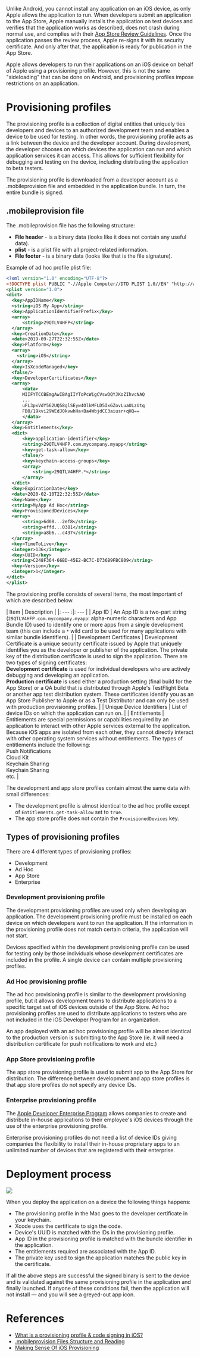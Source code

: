 Unlike Android, you cannot install any application on an iOS device, as only Apple allows the application to run. When developers submit an application to the App Store, Apple manually installs the application on test devices and verifies that the application works as described, does not crash during normal use, and complies with their [App Store Review Guidelines](https://developer.apple.com/app-store/review/guidelines/). Once the application passes the review process, Apple re-signs it with its security certificate. And only after that, the application is ready for publication in the App Store.

Apple allows developers to run their applications on an iOS device on behalf of Apple using a provisioning profile. However, this is not the same "sideloading" that can be done on Android, and provisioning profiles impose restrictions on an application.

# Provisioning profiles

The provisioning profile is a collection of digital entities that uniquely ties developers and devices to an authorized development team and enables a device to be used for testing. In other words, the provisioning profile acts as a link between the device and the developer account. During development, the developer chooses on which devices the application can run and which application services it can access. This allows for sufficient flexibility for debugging and testing on the device, including distributing the application to beta testers.

The provisioning profile is downloaded from a developer account as a .mobileprovision file and embedded in the application bundle. In turn, the entire bundle is signed.

## .mobileprovision file

The .mobileprovision file has the following structure:
- **File header** - is a binary data (looks like it does not contain any useful data).
- **plist** - is a plist file with all project-related information.
- **File footer** - is a binary data (looks like that is the file signature).

Example of ad hoc profile plist file:

```xml
<?xml version="1.0" encoding="UTF-8"?>
<!DOCTYPE plist PUBLIC "-//Apple Computer//DTD PLIST 1.0//EN" "http://www.apple.com/DTDs/PropertyList-1.0.dtd">
<plist version="1.0">
<dict>
  <key>AppIDName</key>
  <string>iOS My App</string>
  <key>ApplicationIdentifierPrefix</key>
  <array>
      <string>29QTLV4HFP</string>
  </array>
  <key>CreationDate</key>
  <date>2019-09-27T22:32:55Z</date>
  <key>Platform</key>
  <array>
    <string>iOS</string>
  </array>
  <key>IsXcodeManaged</key>
  <false/>
  <key>DeveloperCertificates</key>
  <array>
      <data>
      MIIFYTCCBEmgAwIBAgIIYToPcWigCVswDQYJKoZIhvcNAQ
      ...
      uFL3pxVdY562UQ58glSEyw4OlkMFLD5IxGZovLuaULzUtq
      FBO/19kvi29WEdJ0kvwhHa+Ba4WbjdCC3aiusr+qHQ==
      </data>
  </array>
  <key>Entitlements</key>
  <dict>
      <key>application-identifier</key>
      <string>29QTLV4HFP.com.mycompany.myapp</string>
      <key>get-task-allow</key>
      <false/>
      <key>keychain-access-groups</key>
      <array>
          <string>29QTLV4HFP.*</string>
      </array>
  </dict>
  <key>ExpirationDate</key>
  <date>2020-02-10T22:32:55Z</date>
  <key>Name</key>
  <string>MyApp Ad Hoc</string>
  <key>ProvisionedDevices</key>
  <array>
      <string>6d08...2ef8</string>
      <string>effd...0381</string>
      <string>a8b6...c437</string>
  </array>
  <key>TimeToLive</key>
  <integer>136</integer>
  <key>UUID</key>
  <string>C248F364-66BD-45E2-BC7C-D736B9FBC809</string>
  <key>Version</key>
  <integer>1</integer>
</dict>
</plist>
```

The provisioning profile consists of several items, the most important of which are described below.

| Item | Description |
|: --- :|: --- |
| App ID | An App ID is a two-part string (`29QTLV4HFP.com.mycompany.myapp`: alpha-numeric characters and App Bundle ID) used to identify one or more apps from a single development team (this can include a `*` wild card to be used for many applications with similar bundle identifiers). |
| Development Certificates | Development Certificate is a unique security certificate issued by Apple that uniquely identifies you as the developer or publisher of the application. The private key of the distribution certificate is used to sign the application. There are two types of signing certificates:<br>**Development certificate** is used for individual developers who are actively debugging and developing an application.<br>**Production certificate** is used either a production setting (final build for the App Store) or a QA build that is distributed through Apple's TestFlight Beta or another app test distribution system. These certificates identify you as an App Store Publisher to Apple or as a Test Distributor and can only be used with production provisioning profiles. |
| Unique Device Identifiers | List of device IDs on which the application can run on. |
| Entitlements | Entitlements are special permissions or capabilities required by an application to interact with other Apple services external to the application. Because iOS apps are isolated from each other, they cannot directly interact with other operating system services without entitlements. The types of entitlements include the following:<br>Push Notifications<br>Cloud Kit<br>Keychain Sharing<br>Keychain Sharing<br>etc. |

The development and app store profiles contain almost the same data with small differences:
- The development profile is almost identical to the ad hoc profile except of `Entitlements.get-task-allow` set to `true`.
- The app store profile does not contain the `ProvisionedDevices` key.

## Types of provisioning profiles

There are 4 different types of provisioning profiles:
- Development
- Ad Hoc
- App Store
- Enterprise

### Development provisioning profile

The development provisioning profiles are used only when developing an application. The development provisioning profile must be installed on each device on which developers want to run the application. If the information in the provisioning profile does not match certain criteria, the application will not start.

Devices specified within the development provisioning profile can be used for testing only by those individuals whose development certificates are included in the profile. A single device can contain multiple provisioning profiles.

### Ad Hoc provisioning profile

The ad hoc provisioning profile is similar to the development provisioning profile, but it allows development teams to distribute applications to a specific target set of iOS devices outside of the App Store. Ad hoc provisioning profiles are used to distribute applications to testers who are not included in the iOS Developer Program for an organization.

An app deployed with an ad hoc provisioning profile will be almost identical to the production version is submitting to the App Store (ie. it will need a distribution certificate for push notifications to work and etc.)

### App Store provisioning profile

The app store provisioning profile is used to submit app to the App Store for distribution. The difference between development and app store profiles is that app store profiles do not specify any device IDs.

### Enterprise provisioning profile

The [Apple Developer Enterprise Program](https://developer.apple.com/programs/enterprise/) allows companies to create and distribute in-house applications to their employee's iOS devices through the use of the enterprise provisioning profile.

Enterprise provisioning profiles do not need a list of device IDs giving companies the flexibility to install their in-house proprietary apps to an unlimited number of devices that are registered with their enterprise.

# Deployment process

![](img/app-to-profile-mapping.png)

When you deploy the application on a device the following things happens:
- The provisioning profile in the Mac goes to the developer certificate in your keychain.
- Xcode uses the certificate to sign the code.
- Device's UUID is matched with the IDs in the provisioning profile.
- App ID in the provisioning profile is matched with the bundle identifier in the application.
- The entitlements required are associated with the App ID.
- The private key used to sign the application matches the public key in the certificate.

If all the above steps are successful the signed binary is sent to the device and is validated against the same provisioning profile in the application and finally launched. If anyone of these conditions fail, then the application will not install — and you will see a greyed-out app icon.

# References

- [What is a provisioning profile & code signing in iOS?](https://medium.com/@abhimuralidharan/what-is-a-provisioning-profile-in-ios-77987a7c54c2)
- [.mobileprovision Files Structure and Reading](https://web.archive.org/web/20130502092617/http://idevblog.info/mobileprovision-files-structure-and-reading)
- [Making Sense Of iOS Provisioning](https://www.sharpmobilecode.com/making-sense-of-ios-provisioning/)
